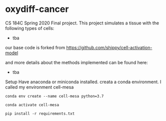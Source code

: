 # oxydiff-cancer
CS 184C Spring 2020 Final project. This project simulates a tissue with the following types of cells:
- tba

our base code is forked from 
https://github.com/shippy/cell-activation-model

and more details about the methods implemented can be found here:
- tba

Setup
Have anaconda or miniconda installed. 
creata a conda environment. I called my environment cell-mesa

```
conda env create --name cell-mesa python=3.7

conda activate cell-mesa

pip install -r requirements.txt
```
